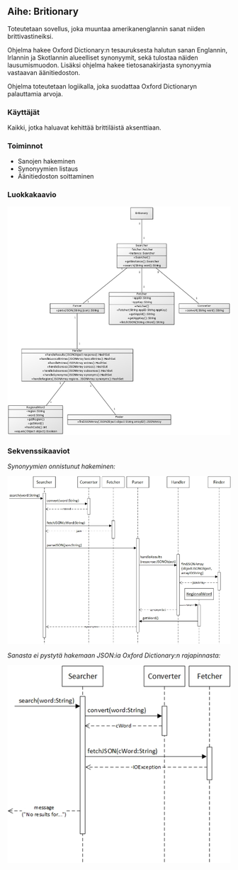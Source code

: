 ## **Aihe:** Britionary

Toteutetaan sovellus, joka muuntaa amerikanenglannin sanat niiden brittivastineiksi.

Ohjelma hakee Oxford Dictionary:n tesauruksesta halutun sanan Englannin, Irlannin ja Skotlannin alueelliset synonyymit, sekä tulostaa näiden lausumismuodon. Lisäksi ohjelma hakee tietosanakirjasta synonyymia vastaavan äänitiedoston.

Ohjelma toteutetaan logiikalla, joka suodattaa Oxford Dictionaryn palauttamia arvoja.

### **Käyttäjät**
Kaikki, jotka haluavat kehittää brittiläistä aksenttiaan.

### **Toiminnot**
* Sanojen hakeminen
* Synonyymien listaus
* Äänitiedoston soittaminen

### **Luokkakaavio**
![Luokkakaavio](luokkakaavio.png)

### **Sekvenssikaaviot**
_Synonyymien onnistunut hakeminen:_

![Sekvenssikaavio](sekvenssikaavio.jpg)

_Sanasta ei pystytä hakemaan JSON:ia Oxford Dictionary:n rajapinnasta:_

![Sekvenssikaavio](sekvenssikaavio_fail.jpg)
